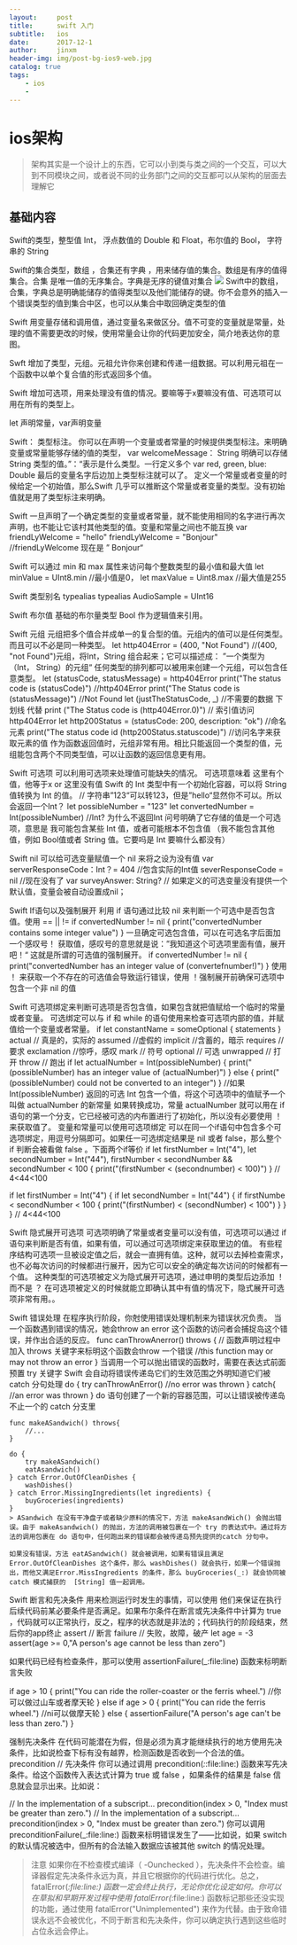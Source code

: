 ```yaml
---
layout:     post
title:      swift 入门
subtitle:   ios
date:       2017-12-1
author:     jinxm
header-img: img/post-bg-ios9-web.jpg
catalog: true
tags:
    - ios
    - 
---
```


# ios架构
> 架构其实是一个设计上的东西，它可以小到类与类之间的一个交互，可以大到不同模块之间，或者说不同的业务部门之间的交互都可以从架构的层面去理解它

## 基础内容
Swift的类型，整型值 Int， 浮点数值的 Double 和 Float，布尔值的 Bool， 字符串的 String

Swift的集合类型，数组 ，合集还有字典 ，用来储存值的集合。数组是有序的值得集合。合集 是唯一值的无序集合。字典是无序的键值对集合
![](https://ws2.sinaimg.cn/large/006tNc79gy1fm4m0c52mqj31180d7t9a.jpg)
Swift中的数组，合集，字典总是明确能储存的值得类型以及他们能储存的键。你不会意外的插入一个错误类型的值到集合中区，也可以从集合中取回确定类型的值

Swift 用变量存储和调用值，通过变量名来做区分。值不可变的变量就是常量，处理的值不需要更改的时候，使用常量会让你的代码更加安全，简介地表达你的意图。

Swft 增加了类型，元组。元祖允许你来创建和传递一组数据。可以利用元祖在一个函数中以单个复合值的形式返回多个值。

Swift 增加可选项，用来处理没有值的情况。要嘛等于x要嘛没有值、可选项可以用在所有的类型上。

let 声明常量，var声明变量

Swift： 类型标注。 你可以在声明一个变量或者常量的时候提供类型标注。来明确变量或常量能够存储的值的类型，  var welcomeMessage： String 明确可以存储 String 类型的值。”：“表示是什么类型。一行定义多个 var red, green, blue: Double  最后的变量名字后边加上类型标注就可以了。
定义一个常量或者变量的时候给定一个初始值，那么Swift 几乎可以推断这个常量或者变量的类型。没有初始值就是用了类型标注来明确。

Swift 一旦声明了一个确定类型的变量或者常量，就不能使用相同的名字进行再次声明，也不能让它该村其他类型的值。变量和常量之间也不能互换
var friendLyWelcome = "hello"
friendLyWelcome = "Bonjour"   //friendLyWelcome 现在是 ” Bonjour“ 

Swift 可以通过 min 和 max 属性来访问每个整数类型的最小值和最大值
let minValue = UInt8.min  //最小值是0，
let maxValue = Uint8.max  //最大值是255 

Swift 类型别名 typealias    typealias AudioSample = UInt16

Swift 布尔值  基础的布尔量类型 Bool 作为逻辑值来引用。

Swift 元组 元组把多个值合并成单一的复合型的值。元组内的值可以是任何类型。而且可以不必是同一种类型。
let http404Error = (400, "Not Found")  //(400, "not Found")元组，将Int，String 组合起来；它可以描述成： ”一个类型为（Int， String）的元组“
任何类型的排列都可以被用来创建一个元组，可以包含任意类型。
let (statusCode, statusMessage) = http404Error
print("The status code is \(statusCode)")                 //http404Error
print("The Status code is \(statusMessage)")              //Not Found
let (justTheStatusCode, _)  //不需要的数据 下划线 代替
print ("The Status code is \(http404Error.0)")            // 索引值访问http404Error
let http200Status = (statusCode: 200, description: "ok")  //命名元素
print("The status code id \(http200Status.statuscode)")   //访问名字来获取元素的值
作为函数返回值时，元组非常有用。相比只能返回一个类型的值，元组能包含两个不同类型值，可以让函数的返回信息更有用。

Swift 可选项  可以利用可选项来处理值可能缺失的情况。
可选项意味着 这里有个值，他等于x or 这里没有值
Swift 的 Int 类型中有一个初始化容器，可以将 String 值转换为 Int 的值。   // 字符串”123“可以转123，但是”hello“显然你不可以。所以会返回一个Int？
let possibleNumber = "123"
let convertedNumber = Int(possibleNumber)   //Int? 为什么不返回Int 问号明确了它存储的值是一个可选项，意思是 我可能包含某些 Int 值，或者可能根本不包含值 （我不能包含其他值，例如 Bool值或者 String 值。它要吗是 Int 要嘛什么都没有）

Swift nil 可以给可选变量赋值一个 nil 来将之设为没有值
var serverResponseCode：Int？= 404   //包含实际的Int值
severResponseCode = nil             //现在没有了
var surveyAnswer: String?           // 如果定义的可选变量没有提供一个默认值，变量会被自动设置成nil；

Swift If语句以及强制展开 利用 if 语句通过比较 nil 来判断一个可选中是否包含值。使用 == || != 
if convertedNumber != nil {
    print("convertedNumber contains some integer value")
}
一旦确定可选包含值，可以在可选名字后面加一个感叹号！ 获取值，感叹号的意思就是说：”我知道这个可选项里面有值，展开吧！“ 这就是所谓的可选值的强制展开。
if convertedNumber != nil {
    print("convertedNumber has an integer value of \(convertefnumber!)")
}
使用 ！ 来获取一个不存在的可选值会导致运行错误，使用 ！强制展开前确保可选项中包含一个非 nil 的值

Swift 可选项绑定来判断可选项是否包含值，如果包含就把值赋给一个临时的常量或者变量。
可选绑定可以与 if 和 while 的语句使用来检查可选项内部的值，并赋值给一个变量或者常量。
if let constantName = someOptional {
    statements
}
actual // 真是的，实际的
assumed //虚假的
implicit //含蓄的，暗示
requires // 要求
exclamation //惊呼，感叹
mark  // 符号
optional // 可选
unwrapped // 打开
throw  // 跑出
if let actualNumber = Int(possibleNumber) {
    print("\(possibleNumber) has an integer value of \(actualNumber)")
} else {
    print("\(possibleNumber) could not be converted to an integer")
}      //如果 Int(possibleNumber) 返回的可选 Int 包含一个值，将这个可选项中的值赋予一个叫做 actualNumber 的新常量
如果转换成功，常量 actualNumber 就可以用在 if 语句的第一个分支，它已经被可选的内布置进行了初始化，所以没有必要使用 ！来获取值了。 变量和常量可以使用可选项绑定
可以在同一个if语句中包含多个可选项绑定，用逗号分隔即可。如果任一可选绑定结果是 nil 或者 false，那么整个 if 判断会被看做 false 。下面两个if等价
if let firstNumber = Int("4"), let secondNumber = Int("44"), firstNumber < secondNumber && secondNumber < 100 {
    print("\(firstNumber < \(secondnumber) < 100)")
} // 4<44<100

if let firstNumber = Int("4") {
    if let secondNumber = Int("44") {
        if firstNumbe < secondNumber < 100 {
            print("\(firstNumber) < \(secondNumber) < 100")
        }
    }
}  // 4<44<100

Swift 隐式展开可选项  可选项明确了常量或者变量可以没有值，可选项可以通过 if 语句来判断是否有值，如果有值，可以通过可选项绑定来获取里边的值。
有些程序结构可选项一旦被设定值之后，就会一直拥有值。这种，就可以去掉检查需求，也不必每次访问的时候都进行展开，因为它可以安全的确定每次访问的时候都有一个值。
这种类型的可选项被定义为隐式展开可选项，通过申明的类型后边添加 ！ 而不是 ？ 
在可选项被定义的时候就能立即确认其中有值的情况下，隐式展开可选项非常有用。。


Swift 错误处理 在程序执行阶段，你尅使用错误处理机制来为错误状况负责。
 当一个函数遇到错误的情况，她会throw an error 这个函数的访问者会捕捉岛这个错误，并作出合适的反应。
 func canThrowAnerror() throws {          // 函数声明过程中加入 throws 关键字来标明这个函数会throw 一个错误
     //this function may or may not throw an error
 }
 当调用一个可以抛出错误的函数时，需要在表达式前面预置 try 关键字
 Swift 会自动将错误传递岛它们的生效范围之外明知道它们被 catch 分句处理
 do {
     try canThrowAnError()
     //no error was thrown
 } catch{
    //an error was thrown
 }
 do 语句创建了一个新的容器范围，可以让错误被传递岛不止一个的 catch 分支里

```
func makeASandwich() throws{
    //...
}

do {
    try makeASandwich()
    eatAsandwich()
} catch Error.OutOfCleanDishes {
    washDishes()
} catch Error.MissingIngredients(let ingredients) {
    buyGroceries(ingredients)
}
> ASandwich 在没有干净盘子或者缺少原料的情况下，方法 makeAsandWich() 会抛出错误。由于 makeAsandwich() 的抛出，方法的调用被包裹在一个 try 的表达式中。通过将方法的调用包裹在 do 语句中，任何跑出来的错误都会被传递岛预先提供的catch 分句中。

如果没有错误，方法 eatASandwich() 就会被调用，如果有错误且满足Error.OutOfCleanDishes 这个条件，那么 washDishes() 就会执行，如果一个错误抛出，而他又满足Error.MissIngredients 的条件，那么 buyGroceries(_:) 就会协同被 catch 模式捕获的  [String] 值一起调用。
 ```

Swift 断言和先决条件 用来检测运行时发生的事情，可以使用 他们来保证在执行后续代码前某必要条件是否满足。如果布尔条件在断言或先决条件中计算为 true ，代码就可以正常执行，反之，程序的状态就是非法的；代码执行的阶段结束，然后你的app终止
assert // 断言
failure // 失败，故障，破产
let age = -3
assert(age >= 0,"A person's age cannot be less than zero")

如果代码已经有检查条件，那可以使用 assertionFailure(_:file:line) 函数来标明断言失败

if age > 10 {
    print("You can ride the roller-coaster or the ferris wheel.") //你可以做过山车或者摩天轮
} else if age > 0 {
    print("You can ride the ferris wheel.")                        //ni可以做摩天轮
} else {
    assertionFailure("A person's age can't be less than zero.")
}

强制先决条件  在代码可能潜在为假，但是必须为真才能继续执行的地方使用先决条件，比如说检查下标有没有越界，检测函数是否收到一个合法的值。
precondition // 先决条件
你可以通过调用 precondition(_:_:file:line:) 函数来写先决条件。给这个函数传入表达式计算为 true 或 false ，如果条件的结果是 false 信息就会显示出来。比如说：


// In the implementation of a subscript...
precondition(index > 0, "Index must be greater than zero.")
// In the implementation of a subscript...
precondition(index > 0, "Index must be greater than zero.")
你可以调用 preconditionFailure(_:file:line:) 函数来标明错误发生了——比如说，如果 switch 的默认情况被选中，但所有的合法输入数据应该被其他 switch 的情况处理。

> 注意 如果你在不检查模式编译（ -Ounchecked ），先决条件不会检查。编译器假定先决条件永远为真，并且它根据你的代码进行优化。总之， fatalError(_:file:line:) 函数一定会终止执行，无论你优化设定如何。你可以在草拟和早期开发过程中使用 fatalError(_:file:line:) 函数标记那些还没实现的功能，通过使用 fatalError("Unimplemented") 来作为代替。由于致命错误永远不会被优化，不同于断言和先决条件，你可以确定执行遇到这些临时占位永远会停止。



